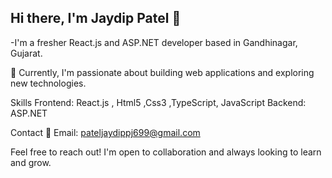 ## Hi there, I'm Jaydip Patel 👋
-I'm a fresher React.js and ASP.NET developer based in Gandhinagar, Gujarat.

🚀 Currently, I'm passionate about building web applications and exploring new technologies.

Skills
Frontend: React.js , Html5 ,Css3 ,TypeScript, JavaScript 
Backend: ASP.NET


Contact
📧 Email: pateljaydippj699@gmail.com 

Feel free to reach out! I'm open to collaboration and always looking to learn and grow.


